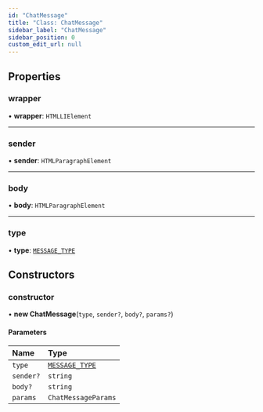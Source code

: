 ```yaml
---
id: "ChatMessage"
title: "Class: ChatMessage"
sidebar_label: "ChatMessage"
sidebar_position: 0
custom_edit_url: null
---
```


## Properties

### wrapper

• **wrapper**: `HTMLLIElement`

___

### sender

• **sender**: `HTMLParagraphElement`

___

### body

• **body**: `HTMLParagraphElement`

___

### type

• **type**: [`MESSAGE_TYPE`](../modules.md#message_type-18)

## Constructors

### constructor

• **new ChatMessage**(`type`, `sender?`, `body?`, `params?`)

#### Parameters

| Name | Type |
| :------ | :------ |
| `type` | [`MESSAGE_TYPE`](../modules.md#message_type-18) |
| `sender?` | `string` |
| `body?` | `string` |
| `params` | `ChatMessageParams` |
